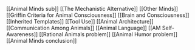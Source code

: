 [[Animal Minds sub]]
[[The Mechanistic Alternative]]
[[Other Minds]]
[[Griffin Criteria for Animal Consciousness]]
[[Brain and Consciousness]]
[[Inherited Templates]]
[[Tool Use]]
[[Animal Architecture]]
[[Communication Among Animals]]
[[Animal Language]]
[[AM Self-Awareness]]
[[Rational Animals problem]]
[[Animal Humor problem]]
[[Animal Minds conclusion]]

